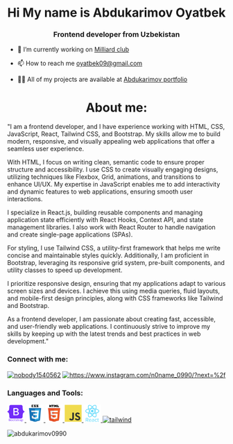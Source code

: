 <h1 align="center">Hi My name is Abdukarimov Oyatbek</h1>
<h3 align="center">Frontend developer from Uzbekistan</h3>

- 🔭 I’m currently working on [Milliard club](https://milliarduz-y5rg.vercel.app/)
- 📫 How to reach me oyatbek09@gmail.com

- 👨‍💻 All of my projects are available at [Abdukarimov portfolio](https://github.com/abdukarimov0990/Portfolio)
<h1 align="center">About me:</h1>
<p>
  "I am a frontend developer, and I have experience working with HTML, CSS, JavaScript, React, Tailwind CSS, and Bootstrap. My skills allow me to build modern, responsive, and visually appealing web applications that offer a seamless user experience.

With HTML, I focus on writing clean, semantic code to ensure proper structure and accessibility. I use CSS to create visually engaging designs, utilizing techniques like Flexbox, Grid, animations, and transitions to enhance UI/UX. My expertise in JavaScript enables me to add interactivity and dynamic features to web applications, ensuring smooth user interactions.

I specialize in React.js, building reusable components and managing application state efficiently with React Hooks, Context API, and state management libraries. I also work with React Router to handle navigation and create single-page applications (SPAs).

For styling, I use Tailwind CSS, a utility-first framework that helps me write concise and maintainable styles quickly. Additionally, I am proficient in Bootstrap, leveraging its responsive grid system, pre-built components, and utility classes to speed up development.

I prioritize responsive design, ensuring that my applications adapt to various screen sizes and devices. I achieve this using media queries, fluid layouts, and mobile-first design principles, along with CSS frameworks like Tailwind and Bootstrap.

As a frontend developer, I am passionate about creating fast, accessible, and user-friendly web applications. I continuously strive to improve my skills by keeping up with the latest trends and best practices in web development."


</p>

<h3 align="left">Connect with me:</h3>
<p align="left">
<a href="https://twitter.com/nobody1540562" target="blank"><img align="center" src="https://raw.githubusercontent.com/rahuldkjain/github-profile-readme-generator/master/src/images/icons/Social/twitter.svg" alt="nobody1540562" height="30" width="40" /></a>
<a href="https://instagram.com/https://www.instagram.com/n0name_0990/?next=%2f" target="blank"><img align="center" src="https://raw.githubusercontent.com/rahuldkjain/github-profile-readme-generator/master/src/images/icons/Social/instagram.svg" alt="https://www.instagram.com/n0name_0990/?next=%2f" height="30" width="40" /></a>
</p>

<h3 align="left">Languages and Tools:</h3>
<p align="left"> <a href="https://getbootstrap.com" target="_blank" rel="noreferrer"> <img src="https://raw.githubusercontent.com/devicons/devicon/master/icons/bootstrap/bootstrap-plain-wordmark.svg" alt="bootstrap" width="40" height="40"/> </a> <a href="https://www.w3schools.com/css/" target="_blank" rel="noreferrer"> <img src="https://raw.githubusercontent.com/devicons/devicon/master/icons/css3/css3-original-wordmark.svg" alt="css3" width="40" height="40"/> </a> <a href="https://www.w3.org/html/" target="_blank" rel="noreferrer"> <img src="https://raw.githubusercontent.com/devicons/devicon/master/icons/html5/html5-original-wordmark.svg" alt="html5" width="40" height="40"/> </a> <a href="https://developer.mozilla.org/en-US/docs/Web/JavaScript" target="_blank" rel="noreferrer"> <img src="https://raw.githubusercontent.com/devicons/devicon/master/icons/javascript/javascript-original.svg" alt="javascript" width="40" height="40"/> </a> <a href="https://reactjs.org/" target="_blank" rel="noreferrer"> <img src="https://raw.githubusercontent.com/devicons/devicon/master/icons/react/react-original-wordmark.svg" alt="react" width="40" height="40"/> </a> <a href="https://tailwindcss.com/" target="_blank" rel="noreferrer"> <img src="https://www.vectorlogo.zone/logos/tailwindcss/tailwindcss-icon.svg" alt="tailwind" width="40" height="40"/> </a> </p>

<p><img align="center" src="https://github-readme-stats.vercel.app/api/top-langs?username=abdukarimov0990&show_icons=true&locale=en&layout=compact" alt="abdukarimov0990" /></p>
